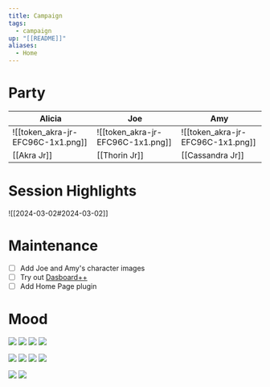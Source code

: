 ```yaml
---
title: Campaign
tags:
  - campaign
up: "[[README]]"
aliases:
  - Home
---
```

# Party 

| Alicia                            | Joe                               | Amy                               |
| --------------------------------- | --------------------------------- | --------------------------------- |
| ![[token_akra-jr-EFC96C-1x1.png]] | ![[token_akra-jr-EFC96C-1x1.png]] | ![[token_akra-jr-EFC96C-1x1.png]] |
| [[Akra Jr]]                       | [[Thorin Jr]]                     | [[Cassandra Jr]]                  |

# Session Highlights

![[2024-03-02#2024-03-02]] 

# Maintenance

- [ ] Add Joe and Amy's character images
- [ ] Try out [Dasboard++](https://github.com/TfTHacker/DashboardPlusPlus)  
- [ ] Add Home Page plugin

# Mood

![](https://i.etsystatic.com/15139779/r/il/c7cbb8/2475750443/il_fullxfull.2475750443_jlz3.jpg)
![](https://i.etsystatic.com/41411880/r/il/74e7ae/4945931293/il_fullxfull.4945931293_4und.jpg)
![](https://i.pinimg.com/originals/d4/81/b6/d481b64c063b4256249dff405572bbaa.jpg)
![](https://img.freepik.com/premium-photo/river-mountains-fantasy-art-landscape_662214-3917.jpg)

![](https://images-wixmp-ed30a86b8c4ca887773594c2.wixmp.com/f/efbaaa35-a368-4c03-a55b-ce0f7452d0b1/d8m5q5z-7ffbeaf2-7af8-4f7f-b026-5cbc25dc95b6.jpg?token=eyJ0eXAiOiJKV1QiLCJhbGciOiJIUzI1NiJ9.eyJzdWIiOiJ1cm46YXBwOjdlMGQxODg5ODIyNjQzNzNhNWYwZDQxNWVhMGQyNmUwIiwiaXNzIjoidXJuOmFwcDo3ZTBkMTg4OTgyMjY0MzczYTVmMGQ0MTVlYTBkMjZlMCIsIm9iaiI6W1t7InBhdGgiOiJcL2ZcL2VmYmFhYTM1LWEzNjgtNGMwMy1hNTViLWNlMGY3NDUyZDBiMVwvZDhtNXE1ei03ZmZiZWFmMi03YWY4LTRmN2YtYjAyNi01Y2JjMjVkYzk1YjYuanBnIn1dXSwiYXVkIjpbInVybjpzZXJ2aWNlOmZpbGUuZG93bmxvYWQiXX0.hDdRseajEf9-nk1oWTyTvrVkhpR1LnfMdbsNIw4N034)
![](https://image.tensorartassets.com/cdn-cgi/image/w=500,q=85/model_showcase/651795015816757228/5f3faa44-2333-e9e4-fd5b-935f756233f5.png)
![](https://pics.craiyon.com/2023-09-18/eb59cfcbf1ba425583afb2911438abe6.webp) 
![](https://i.pinimg.com/originals/bf/1d/16/bf1d1605e62b31685316fa5ab1f7a32d.jpg)

![](https://img.freepik.com/premium-photo/faint-glow-mystical-potions-emanating-from-witchs-hut-dark-swamp_1023514-414.jpg)
![](https://storage.googleapis.com/pai-images/97b270dd8a4a425eb1d133ae41ce6eeb.jpeg)

